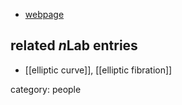 

* [webpage](http://www.math.colostate.edu/~miranda/)

## related $n$Lab entries

* [[elliptic curve]], [[elliptic fibration]]

category: people
